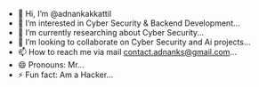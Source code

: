 - 👋 Hi, I’m @adnankakkattil
- 👀 I’m interested in Cyber Security & Backend Development...
- 🌱 I’m currently researching about Cyber Security...
- 💞️ I’m looking to collaborate on Cyber Security and Ai projects...
- 📫 How to reach me via mail contact.adnanks@gmail.com...
- 😄 Pronouns: Mr...
- ⚡ Fun fact: Am a Hacker...

<!---
adnankakkattil/adnankakkattil is a ✨ special ✨ repository because its `README.md` (this file) appears on your GitHub profile.
You can click the Preview link to take a look at your changes.
--->
